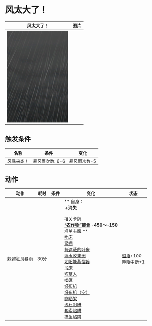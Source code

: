 # 风太大了！  
>   
  
  风太大了！  |   图片   
 ----  |  ----:   
   |  <img decoding="async" src="Sprite/WeatherStorm_Full.png" href="a.md" style="max-width:300px;max-height:300px;">   
  
## 触发条件  
名称  |  条件  |  变化  
----  |  ----  |  ----  
风暴来袭！  |  [暴风雨次数](StormCounter.md): 6-6  |  [暴风雨次数](StormCounter.md)-5  
## 动作  
动作  |  耗时  |  条件  |  变化  |  状态  
----  |  ----  |  ----  |  ----  |  ----  
躲避狂风暴雨<br>  |  30分  |    |  ** 自身：**<br>→消失<br><br>** 相关卡牌 **<br>[“农作物”](tag_Crop.md)能量  -450～-150<br>** 相关卡牌 **<br>[叶床](LeafBed.md)<br>[窝棚](Shelter.md)<br>[有遮蔽的叶床](ShelteredLeafBed.md)<br>[雨水收集器](RainCatcher.md)<br>[太阳能蒸馏器](SolarStill.md)<br>[吊床](Hammock.md)<br>[稻草人](Scarecrow.md)<br>[帐篷](TentDeployed.md)<br>[织布机](Loom.md)<br>[织布机（空）](LoomEmpty.md)<br>[晾晒架](DryingRack.md)<br>[落石陷阱](DeadfallTrap.md)<br>[套索陷阱](SnareTrap.md)<br>[捕鱼陷阱](FishTrapDeployed.md)  |  [湿度](Wetness.md)+100<br>[睡眠中断](SleepInterrupt.md)+1  


<script>document.title="风太大了！ - 卡牌生存百科 Card Survival Wiki";</script>